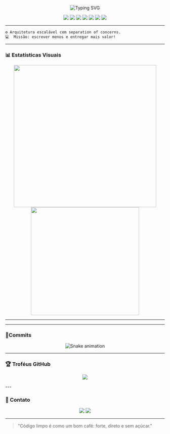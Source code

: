 <p align="center">
<img src="https://readme-typing-svg.demolab.com?font=Fira+Code&weight=400&size=28&pause=1000&color=7F7FFF&center=true&vCenter=true&width=600&lines=console.log('Caio+Souza');+%F0%9F%91%80" alt="Typing SVG" />
</p>

<!-- Tech Badges -->
<p align="center">
  <img src="https://img.shields.io/badge/Node.js-339933?style=flat&logo=nodedotjs&logoColor=white"/>
  <img src="https://img.shields.io/badge/React-20232A?style=flat&logo=react&logoColor=61DAFB"/>
  <img src="https://img.shields.io/badge/MySQL-00758F?style=flat&logo=mysql&logoColor=white"/>
  <img src="https://img.shields.io/badge/PostgreSQL-4169E1?style=flat&logo=postgresql&logoColor=white"/>
  <img src="https://img.shields.io/badge/SQL%20Server-CC2927?style=flat&logo=microsoftsqlserver&logoColor=white"/>
 <img src="https://img.shields.io/badge/VS%20Code-007ACC?style=flat&logo=visualstudiocode&logoColor=white" />
  <img src="https://img.shields.io/badge/Visual%20Studio-5C2D91?style=flat&logo=visualstudio&logoColor=white" />
</p>


---

```txt
⚙️ Arquitetura escalável com separation of concerns.
💻  Missão: escrever menos e entregar mais valor!
```

---

### 📊 Estatísticas Visuais

<div align="center">
  <img src="https://github-readme-stats.vercel.app/api?username=caiorn&show_icons=true&theme=tokyonight&include_all_commits=true&count_private=true&hide_border=true" width="450"/>
  <img src="https://github-readme-stats.vercel.app/api/top-langs/?username=caiorn&layout=compact&theme=tokyonight&hide_border=true" width="342"/>
</div>


---

---

### 🐍Commits

<p align="center">
    <img src="https://raw.githubusercontent.com/gitUser/gitrepo/output/snake.svg" alt="Snake animation" />
</p>

---

### 🏆 Troféus GitHub

<p align="center">
  <img src="https://github-profile-trophy.vercel.app/?username=caiorn&theme=tokyonight&no-frame=true&row=1&column=7" />
</p>
---

### 🧭 Contato

<p align="center">
  <a href="https://linkedin.com/in/caio-souza" target="_blank"><img src="https://img.shields.io/badge/-LinkedIn-blue?style=flat-square&logo=linkedin"></a>
  <a href="mailto:caio@email.com"><img src="https://img.shields.io/badge/-Email-red?style=flat-square&logo=gmail"></a>
</p>

---

> "Código limpo é como um bom café: forte, direto e sem açúcar."
